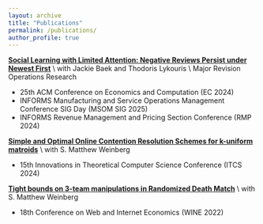 ```yaml
---
layout: archive
title: "Publications"
permalink: /publications/
author_profile: true
---
```



[**Social Learning with Limited Attention: Negative Reviews Persist under Newest First**](https://arxiv.org/abs/2406.06929) \\
with Jackie Baek and Thodoris Lykouris \\
Major Revision Operations Research
- 25th ACM Conference on Economics and Computation (EC 2024)
- INFORMS Manufacturing and Service Operations Management Conference SIG Day (MSOM SIG 2025)
- INFORMS Revenue Management and Pricing Section Conference (RMP 2024)


[**Simple and Optimal Online Contention Resolution Schemes for k-uniform matroids**](https://arxiv.org/abs/2309.10078) \\
with S. Matthew Weinberg
- 15th Innovations in Theoretical Computer Science Conference (ITCS 2024)

[**Tight bounds on 3-team manipulations in Randomized Death Match**](https://arxiv.org/abs/2301.07862) \\
with S. Matthew Weinberg
- 18th Conference on Web and Internet Economics (WINE 2022)
